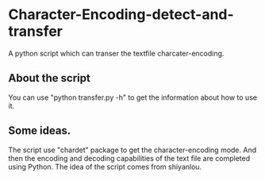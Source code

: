 # Character-Encoding-detect-and-transfer
A python script which can transer the textfile charcater-encoding.
## About the script
You can use "python transfer.py -h" to get the information about how to use it.
## Some ideas.
The script use "chardet" package to get the character-encoding mode. And then the encoding and decoding capabilities of the text file are completed using Python. The idea of the script comes from shiyanlou.
